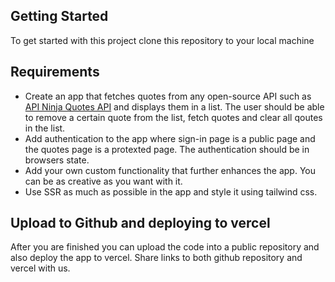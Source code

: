 ## Getting Started
To get started with this project clone this repository to your local machine

## Requirements
- Create an app that fetches quotes from any open-source API such as [API Ninja Quotes API](https://api-ninjas.com/api/quotes) and displays them in a list. The user should be able to remove a certain quote from the list, fetch quotes and clear all qoutes in the list.
- Add authentication to the app where sign-in page is a public page and the quotes page is a protexted page. The authentication should be in browsers state.
- Add your own custom functionality that further enhances the app. You can be as creative as you want with it.
- Use SSR as much as possible in the app and style it using tailwind css.

## Upload to Github and deploying to vercel
After you are finished you can upload the code into a public repository and also deploy the app to vercel. Share links to both github repository and vercel with us.
